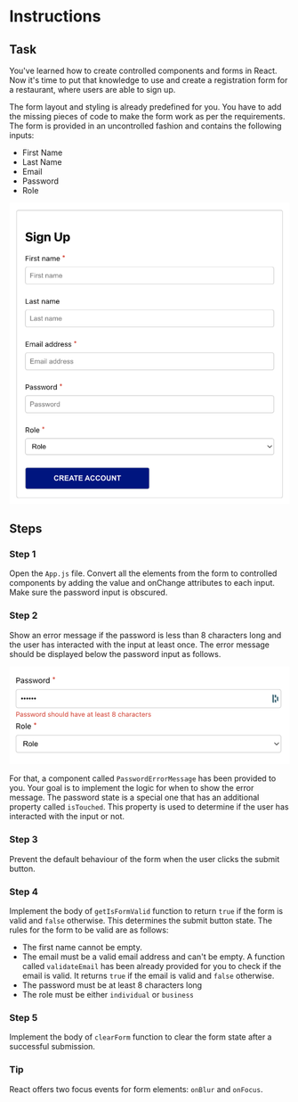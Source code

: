 # Instructions

## Task

You've learned how to create controlled components and forms in React.
Now it's time to put that knowledge to use and create a registration form for a restaurant, where users are able to sign up.

The form layout and styling is already predefined for you. You have to add the missing pieces of code to make the form work as per the requirements.
The form is provided in an uncontrolled fashion and contains the following inputs:
- First Name
- Last Name
- Email
- Password
- Role
  
![Alt text](images/image1.png)

## Steps

### **Step 1**

Open the `App.js` file.
Convert all the elements from the form to controlled components by adding the value and onChange attributes to each input.
Make sure the password input is obscured.

### **Step 2**

Show an error message if the password is less than 8 characters long and the user has interacted with the input at least once.
The error message should be displayed below the password input as follows.

![Alt text](images/image2.png)

For that, a component called `PasswordErrorMessage` has been provided to you. Your goal is to implement the logic for when to show the error message.
The password state is a special one that has an additional property called `isTouched`. This property is used to determine if the user has interacted with the input or not.

### **Step 3**

Prevent the default behaviour of the form when the user clicks the submit button.

### **Step 4**

Implement the body of `getIsFormValid` function to return `true` if the form is valid and `false` otherwise. This determines the submit button state. The rules for the form to be valid are as follows:
- The first name cannot be empty.
- The email must be a valid email address and can't be empty. A function called `validateEmail` has been already provided for you to check if the email is valid. It returns `true` if the email is valid and `false` otherwise.
- The password must be at least 8 characters long
- The role must be either `individual` or `business`

### **Step 5**

Implement the body of `clearForm` function to clear the form state after a successful submission.

### **Tip**

React offers two focus events for form elements: `onBlur` and `onFocus`.
